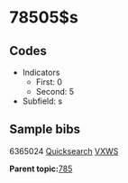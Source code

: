 # 78505$s

## Codes

-   Indicators
    -   First: 0
    -   Second: 5
-   Subfield: s

## Sample bibs

6365024 [Quicksearch](https://search.library.yale.edu/catalog/6365024) [VXWS](http://prodorbis.library.yale.edu:7014/vxws/GetHoldingsService?bibId=6365024)

**Parent topic:**[785](../../tags/785/785.md)

